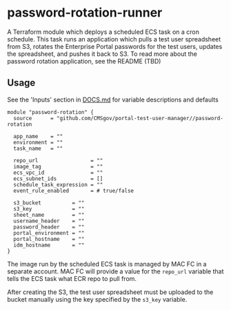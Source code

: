 # password-rotation-runner

A Terraform module which deploys a scheduled ECS task on a cron schedule.  This task runs an application which pulls a test user spreadsheet from S3, rotates the Enterprise Portal passwords for the test users, updates the spreadsheet, and pushes it back to S3. To read more about the password rotation application, see the README (TBD)

## Usage
See the 'Inputs' section in [DOCS.md](DOCS.md) for variable descriptions and defaults
```
module "password-rotation" {
  source      = "github.com/CMSgov/portal-test-user-manager//password-rotation
  
  app_name    = ""
  environment = ""
  task_name   = ""

  repo_url                 = ""
  image_tag                = ""
  ecs_vpc_id               = "" 
  ecs_subnet_ids           = [] 
  schedule_task_expression = "" 
  event_rule_enabled       = # true/false

  s3_bucket          = ""
  s3_key             = ""
  sheet_name         = ""
  username_header    = ""
  password_header    = ""
  portal_environment = ""
  portal_hostname    = ""
  idm_hostname       = ""
}
```

The image run by the scheduled ECS task is managed by MAC FC in a separate account.  MAC FC will provide a value for the `repo_url` variable that tells the ECS task what ECR repo to pull from. 

After creating the S3, the test user spreadsheet must be uploaded to the bucket manually using the key specified by the `s3_key` variable.